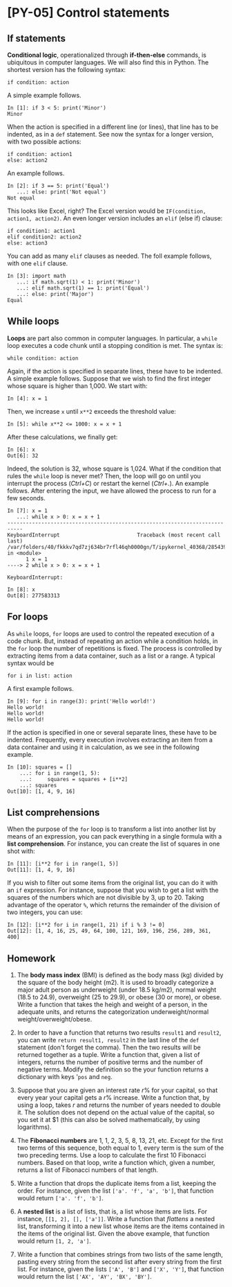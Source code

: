 # [PY-05] Control statements

## If statements

**Conditional logic**, operationalized through **if-then-else** commands, is ubiquitous in computer languages. We will also find this in Python. The shortest version has the following syntax:

```
if condition: action
```

A simple example follows.

```
In [1]: if 3 < 5: print('Minor')
Minor
```

When the action is specified in a different line (or lines), that line has to be indented, as in a `def` statement. See now the syntax for a longer version, with two possible actions:

```
if condition: action1
else: action2
```

An example follows.

```
In [2]: if 3 == 5: print('Equal')
   ...: else: print('Not equal')
Not equal
```

This looks like Excel, right? The Excel version would be `IF(condition, action1, action2)`. An even longer version includes an `elif` (else if) clause:

```
if condition1: action1
elif condition2: action2
else: action3
```

You can add as many `elif` clauses as needed. The foll example follows, with one `elif` clause.

```
In [3]: import math
   ...: if math.sqrt(1) < 1: print('Minor')
   ...: elif math.sqrt(1) == 1: print('Equal')
   ...: else: print('Major')
Equal
```

## While loops

**Loops** are part also common in computer languages. In particular, a `while` loop executes a code chunk until a stopping condition is met. The syntax is:

`while condition: action`

Again, if the action is specified in separate lines, these have to be indented. A simple example follows. Suppose that we wish to find the first integer whose square is higher than 1,000. We start with:

```
In [4]: x = 1
```

Then, we increase `x` until `x**2` exceeds the threshold value:

```
In [5]: while x**2 <= 1000: x = x + 1
```

After these calculations, we finally get:

```
In [6]: x
Out[6]: 32
```

Indeed, the solution is 32, whose square is 1,024. What if the condition that rules the `while` loop is never met? Then, the loop will go on until you interrupt the process (*Ctrl+C*) or restart the kernel (*Ctrl+.*). An example follows. After entering the input, we have  allowed the process to run for a few seconds.

```
In [7]: x = 1
   ...: while x > 0: x = x + 1
---------------------------------------------------------------------------
KeyboardInterrupt                         Traceback (most recent call last)
/var/folders/40/fkkkv7qd7zj634br7rfl46qh0000gn/T/ipykernel_40368/2854391691.py in <module>
      1 x = 1
----> 2 while x > 0: x = x + 1

KeyboardInterrupt: 
````

```
In [8]: x
Out[8]: 277583313
```

## For loops

As `while` loops, `for` loops are used to control the repeated execution of a code chunk. But, instead of repeating an action while a condition holds, in the `for` loop the number of repetitions is fixed. The process is controlled by extracting items from a data container, such as a list or a range. A typical syntax would be 

```
for i in list: action
```

A first example follows.

```
In [9]: for i in range(3): print('Hello world!')
Hello world!
Hello world!
Hello world!
```

If the action is specified in one or several separate lines, these have to be indented. Frequently, every execution involves extracting an item from a data container and using it in calculation, as we see in the following example.

```
In [10]: squares = []
    ...: for i in range(1, 5):
    ...:     squares = squares + [i**2]
    ...: squares
Out[10]: [1, 4, 9, 16]
```

## List comprehensions

When the purpose of the `for` loop is to transform a list into another list by means of an expression, you can pack everything in a single formula with a **list comprehension**. For instance, you can create the list of squares in one shot with:

```
In [11]: [i**2 for i in range(1, 5)]
Out[11]: [1, 4, 9, 16]
```
If you wish to filter out some items from the original list, you can do it with an `if` expression. For instance, suppose that you wish to get a list with the squares of the numbers which are not divisible by 3, up to 20. Taking advantage of the operator `%`, which returns the remainder of the division of two integers, you can use:

```
In [12]: [i**2 for i in range(1, 21) if i % 3 != 0]
Out[12]: [1, 4, 16, 25, 49, 64, 100, 121, 169, 196, 256, 289, 361, 400]
```
## Homework

1. The **body mass index** (BMI) is defined as the body mass (kg) divided by the square of the body height (m2). It is used to broadly categorize a major adult person as underweight (under 18.5 kg/m2), normal weight (18.5 to 24.9), overweight (25 to 29.9), or obese (30 or more), or obese. Write a function that takes the heigh and weight of a person, in the adequate units, and returns the categorization underweight/normal weight/overweight/obese.

2. In order to have a function that returns two results  `result1` and `result2`, you can write `return result1, result2` in the last line of the `def` statement (don't forget the comma). Then the two results will be returned together as a tuple. Write a function that, given a list of integers, returns the number of positive terms and the number of negative terms. Modify the definition so the your function returns a dictionary with keys '`pos` and `neg`.

3. Suppose that you are given an interest rate *r*% for your capital, so that every year your capital gets a *r*% increase. Write a function that, by using a loop, takes *r* and returns the number of years needed to double it. The solution does not depend on the actual value of the capital, so you set it at $1 (this can also be solved mathematically, by using logarithms).

4. The **Fibonacci numbers** are 1, 1, 2, 3, 5, 8, 13, 21, etc. Except for the first two terms of this sequence, both equal to 1, every term is the sum of the two preceding terms. Use a loop to calculate the first 10 Fibonacci numbers. Based on that loop, write a function which, given a number, returns a list of Fibonacci numbers of that length.

5. Write a function that drops the duplicate items from a list, keeping the order. For instance, given the list `['a'. 'f', 'a', 'b']`, that function would return `['a'. 'f', 'b']`.

6. A **nested list** is a list of lists, that is, a list whose items are lists. For instance, `[[1, 2], [], ['a']]`. Write a function that *flattens* a nested list, transforming it into a new list whose items are the items contained in the items of the original list. Given the above example, that function would return `[1, 2, 'a']`.

7. Write a function that combines strings from two lists of the same length, pasting every string from the second list after every string from the first list. For instance, given the lists `['A', 'B']` and `['X', 'Y']`, that function would return the list `['AX', 'AY', 'BX', 'BY']`.
